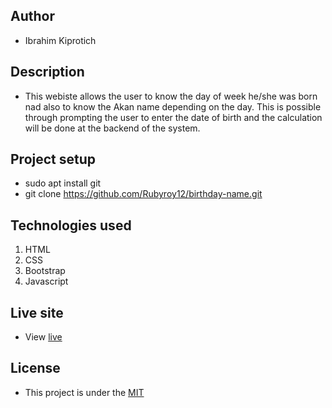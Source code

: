 ## Author
- Ibrahim Kiprotich
## Description
- This webiste allows the user to know the day of week he/she was born nad also to know the Akan name depending on the day. This is possible through prompting the user to enter the date of birth and the calculation will be done at the backend of the system.
## Project setup
- sudo apt install git
- git clone https://github.com/Rubyroy12/birthday-name.git
## Technologies used
1. HTML
2. CSS 
3. Bootstrap
4. Javascript
## Live site
- View [live](https://rubyroy12.github.io/birthday-name/)
## License
- This project is under the [MIT](LICENSE.md)
